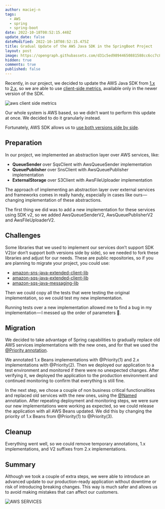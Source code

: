 ```yaml
---
author: maciej-n
tags:
  - AWS
  - spring
  - spring-boot
date: 2022-10-18T08:52:15.448Z
update_date: false
dateModified: 2022-10-18T08:52:15.475Z
title: Gradual Update of the AWS Java SDK in the SpringBoot Project
layout: post
image: https://opengraph.githubassets.com/d31c5ed98944650881588cc6cc7c8812a257f81c9b1f092bd49de6482f6693e8/aws/aws-sdk-java
hidden: true
comments: true
published: false
---
```

Recently, in our project, we decided to update the AWS Java SDK from [1.x](https://docs.aws.amazon.com/sdk-for-java/v1/developer-guide/welcome.html) to [2.x](https://docs.aws.amazon.com/sdk-for-java/latest/developer-guide/home.html), so we are able to use [client-side metrics](https://docs.aws.amazon.com/sdk-for-java/latest/developer-guide/metrics.html), available only in the newer version of the SDK.

<div class="image"><img src="/images/client-side-metrics-for-the-java-v2-aws-sdk-now-in-general-availability.png" alt="aws client side metrics" title="aws client side metrics"  /> </div>

Our whole system is AWS based, so we didn’t want to perform this update at once. We decided to do it granularly instead.

Fortunately, AWS SDK allows us to [use both versions side by side](https://docs.aws.amazon.com/sdk-for-java/latest/developer-guide/migration-side-by-side.html).

## Preparation

In our project, we implemented an abstraction layer over AWS services, like:

* **QueueSender** over SqsClient with AwsQueueSender implementation
* **QueuePublisher** over SnsClient with AwsQueuePublisher implementation
* **ExternalStorage** over S3Client with AwsFileUploader implementation

The approach of implementing an abstraction layer over external services and frameworks comes in really handy, especially in cases like ours — changing implementation of these abstractions.

The first thing we did was to add a new implementation for these services using SDK v2, so we added AwsQueueSenderV2, AwsQueuePublisherV2 and AwsFileUploaderV2.

## Challenges

Some libraries that we used to implement our services don’t support SDK V2(or don’t support both versions side by side), so we needed to fork these libraries and adjust for our needs. These are public repositories, so if you are planning to migrate your project, you could use:

* [amazon-sns-java-extended-client-lib](https://github.com/bright/amazon-sns-java-extended-client-lib/tree/sdkv2)
* [amazon-sqs-java-extended-client-lib](https://github.com/bright/amazon-sqs-java-extended-client-lib/tree/sdk-v2-support)
* [amazon-sqs-java-messaging-lib](https://github.com/bright/amazon-sqs-java-messaging-lib/tree/sdk-v2-support)

Then we could copy all the tests that were testing the original implementation, so we could test my new implementation.

Running tests over a new implementation allowed me to find a bug in my implementation — I messed up the order of parameters 🙈.

## Migration

We decided to take advantage of Spring capabilities to gradually replace old AWS services implementations with the new ones, and for that we used the [@Priority annotation](https://github.com/spring-projects/spring-framework/issues/15179).

We annotated 1.x Beans implementations with @Priority(1) and 2.x implementations with @Priority(2). Then we deployed our application to a test environment and monitored if there were no unexpected changes. After verifying it, we deployed the application to the production environment and continued monitoring to confirm that everything is still fine.

In the next step, we chose a couple of non business critical functionalities and replaced old services with the new ones, using the [@Named](https://docs.oracle.com/javaee/7/api/javax/inject/Named.html) annotation. After repeating deployment and monitoring steps, we were sure our new implementations were working as expected, so we could release the application with all AWS Beans updated. We did this by changing the priority of 1.x Beans from @Priority(1) to @Priority(3).

## Cleanup

Everything went well, so we could remove temporary annotations, 1.x implementations, and V2 suffixes from 2.x implementations.

## Summary

Although we took a couple of extra steps, we were able to introduce an advanced update to our production-ready application without downtime or risk of introducing breaking changes. This way is much safer and allows us to avoid making mistakes that can affect our customers.

<div class="image"><img src="/images/aws-image.webp" alt="AWS SERVICES" title="AWS SERVICES"  /> </div>